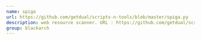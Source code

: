 ```yaml
---
name: spiga
url: https://github.com/getdual/scripts-n-tools/blob/master/spiga.py
description: web resource scanner. URL : https://github.com/getdual/scripts-n-tools/blob/master/spiga.py Groups : blackarch blackarch-webapp blackarch-scanner
group: blackarch
---
```

